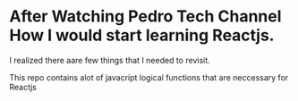# After Watching Pedro Tech Channel How I would start learning Reactjs.
I realized there aare few things that I needed to revisit.

This repo contains alot of javacript logical functions that are neccessary for Reactjs